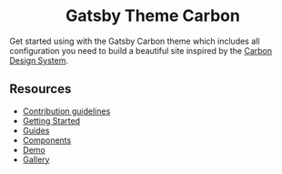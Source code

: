 <h1 align="center">
  Gatsby Theme Carbon
</h1>

Get started using with the Gatsby Carbon theme which includes all configuration you need to build a beautiful site inspired by the [Carbon Design System](https://www.carbondesignsystem.com).

## Resources

- [Contribution guidelines](.github/CONTRIBUTING.md)
- [Getting Started](https://gatsby-theme-carbon.now.sh/getting-started)
- [Guides](https://gatsby-theme-carbon.now.sh/guides/configuration)
- [Components](https://gatsby-theme-carbon.now.sh/components/markdown)
- [Demo](https://gatsby-theme-carbon.now.sh/demo)
- [Gallery](https://gatsby-theme-carbon.now.sh/gallery)
